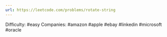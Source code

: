 ```yaml
---
url: https://leetcode.com/problems/rotate-string
---
```


Difficulty: #easy
Companies: #amazon #apple #ebay #linkedin #microsoft #oracle